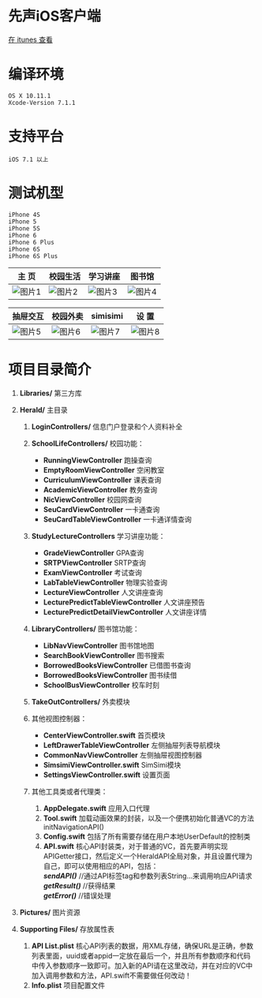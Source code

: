 # 先声iOS客户端 
[在 itunes 查看](https://itunes.apple.com/cn/app/xian-sheng/id871801426?mt=8)

# 编译环境
    OS X 10.11.1
    Xcode-Version 7.1.1
# 支持平台
	iOS 7.1 以上
# 测试机型
	iPhone 4S
	iPhone 5
	iPhone 5S
	iPhone 6
	iPhone 6 Plus
	iPhone 6S
	iPhone 6S Plus
	
主  页|校园生活|学习讲座|图书馆
------------ | ------------- | ------------| ------------
![图片1][1]|![图片2][2]|![图片3][3]|![图片4][4]

抽屉交互|校园外卖|simisimi|设 置
------------ | ------------- | ------------| ------------
![图片5][5]|![图片6][6]|![图片7][7]|![图片8][8]

# 项目目录简介

1. **Libraries/** 第三方库
2. **Herald/** 主目录
	1. **LoginControllers/** 信息门户登录和个人资料补全
	
	2. **SchoolLifeControllers/** 校园功能：
		+ **RunningViewController** 跑操查询  
		+ **EmptyRoomViewController** 空闲教室  
		+ **CurriculumViewController** 课表查询  
		+ **AcademicViewController** 教务查询  
		+ **NicViewController** 校园网查询  
		+ **SeuCardViewController** 一卡通查询  
		+ **SeuCardTableViewController** 一卡通详情查询  
	3. **StudyLectureControllers** 学习讲座功能：
		+ **GradeViewController** GPA查询  
		+ **SRTPViewController** SRTP查询  
		+ **ExamViewController** 考试查询
		+ **LabTableViewController** 物理实验查询  
		+ **LectureViewController** 人文讲座查询  
		+ **LecturePredictTableViewController** 人文讲座预告
		+ **LecturePredictDetailViewController** 人文讲座详情
	3. **LibraryControllers/** 图书馆功能：  
		+ **LibNavViewController** 图书馆地图  
		+ **SearchBookViewController** 图书搜索  
		+ **BorrowedBooksViewController** 已借图书查询  
		+ **BorrowedBooksViewController** 图书续借  
		+ **SchoolBusViewController** 校车时刻  
	
	4. **TakeOutControllers/** 外卖模块  
	
	5. 其他视图控制器：  
		+ **CenterViewController.swift** 首页模块  
		+ **LeftDrawerTableViewController** 左侧抽屉列表导航模块  
		+ **CommonNavViewController** 左侧抽屉视图控制器  
		+ **SimsimiViewController.swift** SimSimi模块  
		+ **SettingsViewController.swift** 设置页面 
	 
	6. 其他工具类或者代理类：  
		1. **AppDelegate.swift** 应用入口代理 
		2. **Tool.swift** 加载动画效果的封装，以及一个便携初始化普通VC的方法initNavigationAPI()    
		3. **Config.swift** 包括了所有需要存储在用户本地UserDefault的控制类    
		4. **API.swift**    核心API封装类，对于普通的VC，首先要声明实现APIGetter接口，然后定义一个HeraldAPI全局对象，并且设置代理为自己，即可以使用相应的API，包括：    
	***sendAPI()***   //通过API标签tag和参数列表String...来调用响应API请求    
	***getResult()***   //获得结果    
	***getError()***    //错误处理

3. **Pictures/** 图片资源
4. **Supporting Files/** 存放属性表    
	1. **API List.plist** 核心API列表的数据，用XML存储，确保URL是正确，参数列表里面，uuid或者appid一定放在最后一个，并且所有参数顺序和代码中传入参数顺序一致即可。加入新的API请在这里改动，并在对应的VC中加入调用参数和方法，API.swift不需要做任何改动！    
	2. **Info.plist** 项目配置文件

  [1]: http://ww4.sinaimg.cn/large/005tGCqhjw1f1mb94249dj30ku112agq.jpg
  [2]: http://ww2.sinaimg.cn/large/005tGCqhjw1f1mb9q16oyj30ku112n1p.jpg
  [3]: http://ww1.sinaimg.cn/large/005tGCqhjw1f1mba6c1z3j30ku112aft.jpg
  [4]:http://ww4.sinaimg.cn/large/005tGCqhjw1f1mbfsw6pxj30ku112n5j.jpg
  [5]:http://ww3.sinaimg.cn/large/005tGCqhjw1f1mbi5hmq6j30ku1127al.jpg
  [6]:http://ww2.sinaimg.cn/large/005tGCqhjw1f1mbjybgg5j30ku1120yn.jpg
  [7]:http://ww2.sinaimg.cn/large/005tGCqhjw1f1mbinbwf8j30ku112jxn.jpg
  [8]:http://ww4.sinaimg.cn/large/005tGCqhjw1f1mbah0i1zj30ku112whi.jpg
